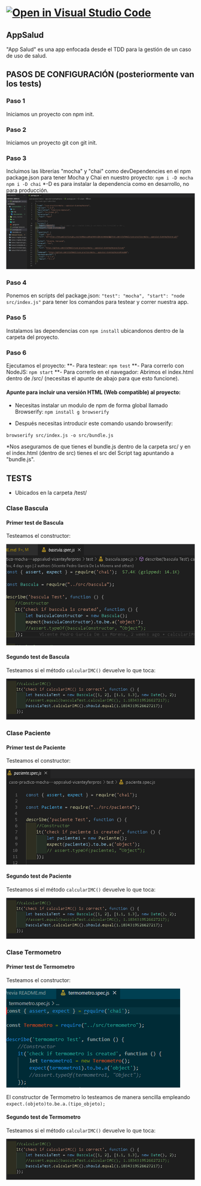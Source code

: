 # [![Open in Visual Studio Code](https://classroom.github.com/assets/open-in-vscode-f059dc9a6f8d3a56e377f745f24479a46679e63a5d9fe6f495e02850cd0d8118.svg)](https://classroom.github.com/online_ide?assignment_repo_id=6314963&assignment_repo_type=AssignmentRepo)

## AppSalud

"App Salud" es una app enfocada desde el TDD para la gestión de un caso de uso de salud.

## PASOS DE CONFIGURACIÓN (posteriormente van los tests)

### Paso 1

Iniciamos un proyecto con npm init.

### Paso 2

Iniciamos un proyecto git con git init.

### Paso 3

Incluimos las librerías "mocha" y "chai" como devDependencies en el npm package.json para tener Mocha y Chai en nuestro proyecto:
`` npm i -D mocha ``
`` npm i -D chai ``
*-D es para instalar la dependencia como en desarrollo, no para producción.
![Package.json completo](/doc/img/step4.png)

### Paso 4

Ponemos en scripts del package.json:
``"test": "mocha",
  "start": "node src/index.js"``
para tener los comandos para testear y correr nuestra app.

### Paso 5

Instalamos las dependencias con `` npm install `` ubicandonos dentro de la carpeta del proyecto.

### Paso 6

Ejecutamos el proyecto:
  **- Para testear: ``` npm test ```
  **- Para correrlo con NodeJS: ``` npm start ```
  **- Para correrlo en el navegador: Abrimos el index.html dentro de /src/ (necesitas el apunte de abajo para que esto funcione).

#### Apunte para incluir una versión HTML (Web compatible) al proyecto:

* Necesitas instalar un modulo de npm de forma global llamado Browserify:
``npm install g browserify``

* Después necesitas introducir este comando usando browserify:

``browserify src/index.js -o src/bundle.js``

*Nos aseguramos de que tienes el bundle.js dentro de la carpeta src/ y en el index.html (dentro de src) tienes el src del Script tag apuntando a "bundle.js".

## TESTS

* Ubicados en la carpeta /test/

### Clase Bascula

#### Primer test de Bascula

Testeamos el constructor:

![Bascula constructor test](/doc/img/test/bascula_1.png)

#### Segundo test de Bascula

Testeamos si el método `calcularIMC()` devuelve lo que toca:

![Bascula calcularIMC() test](/doc/img/test/bascula_2.png)

### Clase Paciente

#### Primer test de Paciente

Testeamos el constructor:

![Paciente constructor test](/doc/img/test/paciente_1.png)

#### Segundo test de Paciente

Testeamos si el método `calcularIMC()` devuelve lo que toca:

![Paciente calcularIMC() test](/doc/img/test/bascula_2.png)

### Clase Termometro

#### Primer test de Termometro

Testeamos el constructor:

![Termometro constructor test](/doc/img/test/termometro_1.PNG)

El constructor de Termometro lo testeamos de manera sencilla empleando `expect.(objeto)to.be.a.(tipo_objeto);`

#### Segundo test de Termometro

Testeamos si el método `calcularIMC()` devuelve lo que toca:

![Termometro calcularIMC() test](/doc/img/test/bascula_2.png)
